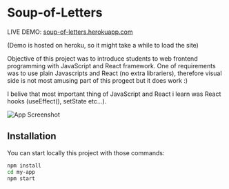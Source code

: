 # Soup-of-Letters

LIVE DEMO: [soup-of-letters.herokuapp.com](https://soup-of-letters.herokuapp.com/)

(Demo is hosted on heroku, so it might take a while to load the site)

Objective of this project was to introduce students to web frontend programming with JavaScript and React framework.
One of requirements was to use plain Javascripts and React (no extra librariers), therefore visual side is not most amusing part of this progect but it does work :)

I belive that most important thing of JavaScript and React i learn was React hooks (useEffect(), setState etc...).

![App Screenshot](https://publicmichalczysz.s3.eu-central-1.amazonaws.com/soup-of-letters2.png)
## Installation
You can start locally this project with those commands:

```bash
npm install
cd my-app
npm start
```
